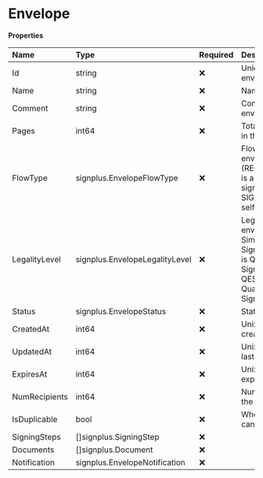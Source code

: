 # Envelope

**Properties**

| Name          | Type                           | Required | Description                                                                                                                                                             |
| :------------ | :----------------------------- | :------- | :---------------------------------------------------------------------------------------------------------------------------------------------------------------------- |
| Id            | string                         | ❌       | Unique identifier of the envelope                                                                                                                                       |
| Name          | string                         | ❌       | Name of the envelope                                                                                                                                                    |
| Comment       | string                         | ❌       | Comment for the envelope                                                                                                                                                |
| Pages         | int64                          | ❌       | Total number of pages in the envelope                                                                                                                                   |
| FlowType      | signplus.EnvelopeFlowType      | ❌       | Flow type of the envelope (REQUEST_SIGNATURE is a request for signature, SIGN_MYSELF is a self-signing flow)                                                            |
| LegalityLevel | signplus.EnvelopeLegalityLevel | ❌       | Legal level of the envelope (SES is Simple Electronic Signature, QES_EIDAS is Qualified Electronic Signature, QES_ZERTES is Qualified Electronic Signature with Zertes) |
| Status        | signplus.EnvelopeStatus        | ❌       | Status of the envelope                                                                                                                                                  |
| CreatedAt     | int64                          | ❌       | Unix timestamp of the creation date                                                                                                                                     |
| UpdatedAt     | int64                          | ❌       | Unix timestamp of the last modification date                                                                                                                            |
| ExpiresAt     | int64                          | ❌       | Unix timestamp of the expiration date                                                                                                                                   |
| NumRecipients | int64                          | ❌       | Number of recipients in the envelope                                                                                                                                    |
| IsDuplicable  | bool                           | ❌       | Whether the envelope can be duplicated                                                                                                                                  |
| SigningSteps  | []signplus.SigningStep         | ❌       |                                                                                                                                                                         |
| Documents     | []signplus.Document            | ❌       |                                                                                                                                                                         |
| Notification  | signplus.EnvelopeNotification  | ❌       |                                                                                                                                                                         |
